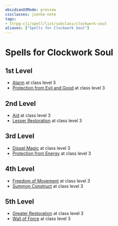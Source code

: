 ```yaml
---
obsidianUIMode: preview
cssclasses: json5e-note
tags:
- ttrpg-cli/spell/list/subclass/clockwork-soul
aliases: ["Spells for Clockwork Soul"]
---
```

# Spells for Clockwork Soul

## 1st Level

- [Alarm](3-Mechanics/CLI/spells/alarm.md "PHB") at class level 3
- [Protection from Evil and Good](3-Mechanics/CLI/spells/protection-from-evil-and-good.md "PHB") at class level 3

## 2nd Level

- [Aid](3-Mechanics/CLI/spells/aid.md "PHB") at class level 3
- [Lesser Restoration](3-Mechanics/CLI/spells/lesser-restoration.md "PHB") at class level 3

## 3rd Level

- [Dispel Magic](3-Mechanics/CLI/spells/dispel-magic.md "PHB") at class level 3
- [Protection from Energy](3-Mechanics/CLI/spells/protection-from-energy.md "PHB") at class level 3

## 4th Level

- [Freedom of Movement](3-Mechanics/CLI/spells/freedom-of-movement.md "PHB") at class level 3
- [Summon Construct](3-Mechanics/CLI/spells/summon-construct-tce.md "TCE") at class level 3

## 5th Level

- [Greater Restoration](3-Mechanics/CLI/spells/greater-restoration.md "PHB") at class level 3
- [Wall of Force](3-Mechanics/CLI/spells/wall-of-force.md "PHB") at class level 3